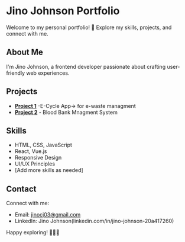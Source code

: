 # Jino Johnson Portfolio

Welcome to my personal portfolio! 🚀 Explore my skills, projects, and connect with me.

## About Me

I'm Jino Johnson, a frontend developer passionate about crafting user-friendly web experiences.

## Projects

- **[Project 1](#)** -E-Cycle App-> for e-waste managment
- **[Project 2](#)** - Blood Bank Mnagment System


## Skills

- HTML, CSS, JavaScript
- React, Vue.js
- Responsive Design
- UI/UX Principles
- [Add more skills as needed]

## Contact

Connect with me:

- Email: jinocj03@gmail.com
- LinkedIn: Jino Johnson(linkedin.com/in/jino-johnson-20a417260)

Happy exploring! 👩‍💻🚀
